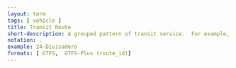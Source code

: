 ```yaml
---
layout: term
tags: [ vehicle ]
title: Transit Route
short-description: A grouped pattern of transit service.  For example, the 24-Divisadero.
notation: .
example: 24-Divisadero
formats: [ GTFS,  GTFS-Plus (route_id)]
---
```

